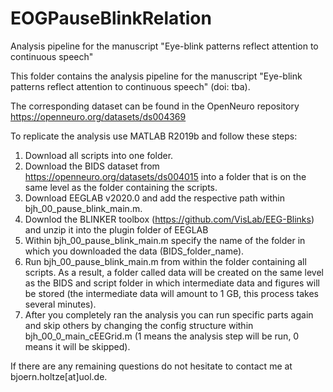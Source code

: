 # EOGPauseBlinkRelation
Analysis pipeline for the manuscript "Eye-blink patterns reflect attention to continuous speech"

This folder contains the analysis pipeline for the manuscript "Eye-blink patterns reflect attention to continuous speech" (doi: tba).

The corresponding dataset can be found in the OpenNeuro repository https://openneuro.org/datasets/ds004369

To replicate the analysis use MATLAB R2019b and follow these steps:

1) Download all scripts into one folder.
2) Download the BIDS dataset from https://openneuro.org/datasets/ds004015 into a folder that is on the same level as the folder containing the scripts. 
3) Download EEGLAB v2020.0 and add the respective path within bjh_00_pause_blink_main.m. 
4) Downlod the BLINKER toolbox (https://github.com/VisLab/EEG-Blinks) and unzip it into the plugin folder of EEGLAB
7) Within bjh_00_pause_blink_main.m specify the name of the folder in which you downloaded the data (BIDS_folder_name).
8) Run bjh_00_pause_blink_main.m from within the folder containing all scripts. As a result, a folder called data will be created on the same level as the BIDS and script folder in which intermediate data and figures will be stored (the intermediate data will amount to 1 GB, this process takes several minutes).
9) After you completely ran the analysis you can run specific parts again and skip others by changing the config structure within bjh_00_0_main_cEEGrid.m (1 means the analysis step will be run, 0 means it will be skipped).

If there are any remaining questions do not hesitate to contact me at bjoern.holtze[at]uol.de.
